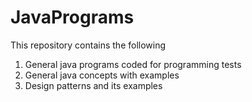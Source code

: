 # JavaPrograms
This repository contains the following 
1) General java programs coded for programming tests
2) General java concepts with examples
3) Design patterns and its examples

